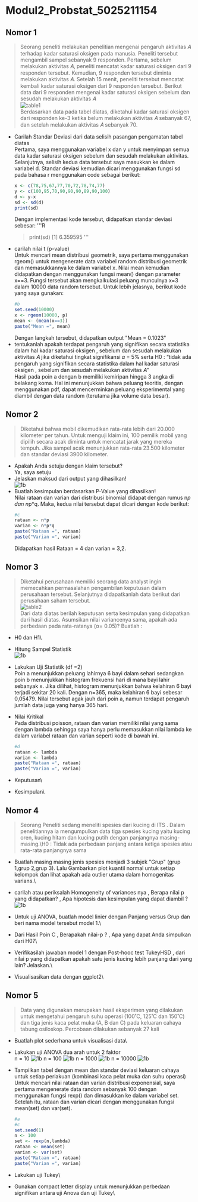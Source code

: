 # Modul2_Probstat_5025211154

## Nomor 1
>Seorang peneliti melakukan penelitian mengenai pengaruh aktivitas 𝐴 terhadap kadar saturasi oksigen pada manusia. Peneliti tersebut mengambil sampel sebanyak 9 responden. Pertama, sebelum melakukan aktivitas 𝐴, peneliti mencatat kadar saturasi oksigen dari 9 responden tersebut. Kemudian, 9 responden tersebut diminta melakukan aktivitas 𝐴. Setelah 15 menit, peneliti tersebut mencatat kembali kadar saturasi oksigen dari 9 responden tersebut. Berikut data dari 9 responden mengenai kadar saturasi oksigen sebelum dan sesudah melakukan aktivitas 𝐴\
![table1](soal1.png)\
>Berdasarkan data pada tabel diatas, diketahui kadar saturasi oksigen  dari responden ke-3 ketika belum melakukan aktivitas 𝐴 sebanyak 67, dan setelah melakukan aktivitas 𝐴 sebanyak 70.
- Carilah Standar Deviasi dari data selisih pasangan pengamatan tabel diatas\
Pertama, saya menggunakan variabel x dan y untuk menyimpan semua data kadar saturasi oksigen sebelum dan sesudah melakukan aktivitas. Selanjutnya, selisih kedua data tersebut saya masukkan ke dalam variabel d. Standar deviasi kemudian dicari menggunakan fungsi sd pada bahasa r menggunakan code sebagai berikut:
    ```R
    x <- c(78,75,67,77,70,72,78,74,77)
    y <- c(100,95,70,90,90,90,89,90,100)
    d <- y-x
    sd <- sd(d)
    print(sd)
    ```
    Dengan implementasi kode tersebut, didapatkan standar deviasi sebesar:
    '''R
    > print(sd)
    [1] 6.359595
    '''
- carilah nilai t (p-value)\
Untuk mencari mean distribusi geometrik, saya pertama menggunakan rgeom() untuk mengenerate data variabel random distribusi geometrik dan memasukkannya ke dalam variabel x. Nilai mean kemudian didapatkan dengan menggunakan fungsi mean() dengan parameter x==3. Fungsi tersebut akan mengkalkulasi peluang munculnya x=3 dalam 10000 data random tersebut. Untuk lebih jelasnya, berikut kode yang saya gunakan:
    ```R
    #b
    set.seed(10000)
    x <- rgeom(10000, p)
    mean <- (mean(x==3))
    paste("Mean =", mean)
    ```
    Dengan langkah tersebut, didapatkan output "Mean = 0.1023"
- tentukanlah apakah terdapat pengaruh yang signifikan secara statistika dalam hal kadar saturasi oksigen , sebelum dan sesudah melakukan aktivitas 𝐴 jika diketahui tingkat signifikansi 𝛼 = 5% serta H0 : “tidak ada pengaruh yang signifikan secara statistika dalam hal kadar saturasi oksigen , sebelum dan sesudah melakukan aktivitas 𝐴”\
Hasil pada poin a dengan b memiliki kemiripan hingga 3 angka di belakang koma. Hal ini menunjukkan bahwa peluang teoritis, dengan menggunakan pdf, dapat mencerminkan peluang eksperimental yang diambil dengan data random (terutama jika volume data besar).

## Nomor 2
>Diketahui bahwa mobil dikemudikan rata-rata lebih dari 20.000 kilometer per tahun. Untuk menguji klaim ini, 100 pemilik mobil yang dipilih secara acak diminta untuk mencatat jarak yang mereka tempuh. Jika sampel acak menunjukkan rata-rata 23.500 kilometer dan standar deviasi 3900 kilometer.
- Apakah Anda setuju dengan klaim tersebut?\
Ya, saya setuju
- Jelaskan maksud dari output yang dihasilkan! \
    ![1b](https://github.com/Thoriqaafif/picture/blob/main/Screenshot%202022-10-12%20212825.png)
- Buatlah kesimpulan berdasarkan P-Value yang dihasilkan!\
Nilai rataan dan varian dari distribusi binomial didapat dengan rumus n*p dan n*p*q. Maka, kedua nilai tersebut dapat dicari dengan kode berikut:
    ```R
    #c
    rataan <- n*p
    varian <- n*p*q
    paste("Rataan =", rataan)
    paste("Varian =", varian)
    ```
    Didapatkan hasil Rataan = 4 dan varian = 3,2.

## Nomor 3
>Diketahui perusahaan memiliki seorang data analyst ingin memecahkan permasalahan pengambilan keputusan dalam perusahaan tersebut. Selanjutnya didapatkanlah data berikut dari perusahaan saham tersebut.\
![table2](Tabel2.png)\
>Dari data diatas berilah keputusan serta kesimpulan yang didapatkan dari hasil diatas. Asumsikan nilai variancenya sama, apakah ada perbedaan pada rata-ratanya (α= 0.05)? Buatlah :
- H0 dan H1\

- Hitung Sampel Statistik\
    ![1b](https://github.com/Thoriqaafif/picture/blob/main/Screenshot%202022-10-12%20212846.png)
- Lakukan Uji Statistik (df =2)\
Poin a menunjukkan peluang lahirnya 6 bayi dalam sehari sedangkan poin b menunjukkan histogram frekuensi hari di mana bayi lahir sebanyak x. Jika dilihat, histogram menunjukkan bahwa kelahiran 6 bayi terjadi sekitar 20 kali. Dengan n=365, maka kelahiran 6 bayi sebesar 0,05479. Nilai tersebut agak jauh dari poin a, namun terdapat pengaruh jumlah data juga yang hanya 365 hari.
- Nilai Kritikal\
Pada distribusi poisson, rataan dan varian memiliki nilai yang sama dengan lambda sehingga saya hanya perlu memasukkan nilai lambda ke dalam variabel rataan dan varian seperti kode di bawah ini.
    ```R
    #d
    rataan <- lambda
    varian <- lambda
    paste("Rataan =", rataan)
    paste("Varian =", varian)
    ```
- Keputusan\
- Kesimpulan\

## Nomor 4
>Seorang Peneliti sedang meneliti spesies dari kucing di ITS . Dalam penelitiannya ia mengumpulkan data  tiga spesies kucing yaitu kucing oren, kucing hitam dan kucing putih dengan panjangnya masing-masing.\H0 : Tidak ada perbedaan panjang antara ketiga spesies atau rata-rata panjangnya sama
- Buatlah masing masing jenis spesies menjadi  3 subjek "Grup" (grup 1,grup 2,grup 3). Lalu Gambarkan plot kuantil normal untuk setiap kelompok dan lihat apakah ada outlier utama dalam homogenitas varians.\

- carilah atau periksalah Homogeneity of variances nya , Berapa nilai p yang didapatkan? , Apa hipotesis dan kesimpulan yang dapat diambil ?\
    ![1b](https://github.com/Thoriqaafif/picture/blob/main/Screenshot%202022-10-12%20212903.png)
- Untuk uji ANOVA, buatlah model linier dengan Panjang versus Grup dan beri nama model tersebut model 1.\
- Dari Hasil Poin C , Berapakah nilai-p ? ,  Apa yang dapat Anda simpulkan dari H0?\
- Verifikasilah jawaban model 1 dengan Post-hooc test TukeyHSD ,  dari nilai p yang didapatkan apakah satu jenis kucing lebih panjang dari yang lain? Jelaskan.\
- Visualisasikan data dengan ggplot2\


## Nomor 5
>Data yang digunakan merupakan hasil eksperimen yang dilakukan untuk mengetahui pengaruh suhu operasi (100˚C, 125˚C dan 150˚C) dan tiga jenis kaca pelat muka (A, B dan C) pada keluaran cahaya tabung osiloskop. Percobaan dilakukan sebanyak 27 kali 
- Buatlah plot sederhana untuk visualisasi data\

- Lakukan uji ANOVA dua arah untuk 2 faktor\
    n = 10
    ![1b](https://github.com/Thoriqaafif/picture/blob/main/Screenshot%202022-10-12%20212925.png)
    n = 100
    ![1b](https://github.com/Thoriqaafif/picture/blob/main/Screenshot%202022-10-12%20212937.png)
    n = 1000
    ![1b](https://github.com/Thoriqaafif/picture/blob/main/Screenshot%202022-10-12%20212948.png)
    n = 10000
    ![1b](https://github.com/Thoriqaafif/picture/blob/main/Screenshot%202022-10-12%20213004.png)
- Tampilkan tabel dengan mean dan standar deviasi keluaran cahaya untuk setiap perlakuan (kombinasi kaca pelat muka dan suhu operasi)\
Untuk mencari nilai rataan dan varian distribusi exponensial, saya pertama mengenerate data random sebanyak 100 dengan menggunakan fungsi rexp() dan dimasukkan ke dalam variabel set. Setelah itu, rataan dan varian dicari dengan menggunakan fungsi mean(set) dan var(set).
    ```R
    #a
    #c
    set.seed(1)
    n <- 100
    set <- rexp(n,lambda)
    rataan <- mean(set)
    varian <- var(set)
    paste("Rataan =", rataan)
    paste("Varian =", varian)
    ```
- Lakukan uji Tukey\
- Gunakan compact letter display untuk menunjukkan perbedaan signifikan antara uji Anova dan uji Tukey\
